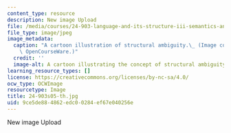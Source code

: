 ```yaml
---
content_type: resource
description: New image Upload
file: /media/courses/24-903-language-and-its-structure-iii-semantics-and-pragmatics-spring-2005/9ce5de884862edc00284ef67e040256e_24-903s05-th.jpg
file_type: image/jpeg
image_metadata:
  caption: "A cartoon illustration of structural ambiguity.\_ (Image courtesy of MIT\
    \ OpenCourseWare.)"
  credit: ''
  image-alt: A cartoon illustrating the concept of structural ambiguity.
learning_resource_types: []
license: https://creativecommons.org/licenses/by-nc-sa/4.0/
ocw_type: OCWImage
resourcetype: Image
title: 24-903s05-th.jpg
uid: 9ce5de88-4862-edc0-0284-ef67e040256e
---
```

New image Upload